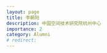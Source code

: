 ```yaml
---
layout: page
title: 李朝阳
description: 中国空间技术研究院杭州中心
importance: 2
category: Alumni
# redirect: 
---
```

